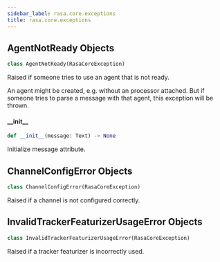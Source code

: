 ```yaml
---
sidebar_label: rasa.core.exceptions
title: rasa.core.exceptions
---
```

## AgentNotReady Objects

```python
class AgentNotReady(RasaCoreException)
```

Raised if someone tries to use an agent that is not ready.

An agent might be created, e.g. without an processor attached. But
if someone tries to parse a message with that agent, this exception
will be thrown.

#### \_\_init\_\_

```python
def __init__(message: Text) -> None
```

Initialize message attribute.

## ChannelConfigError Objects

```python
class ChannelConfigError(RasaCoreException)
```

Raised if a channel is not configured correctly.

## InvalidTrackerFeaturizerUsageError Objects

```python
class InvalidTrackerFeaturizerUsageError(RasaCoreException)
```

Raised if a tracker featurizer is incorrectly used.

